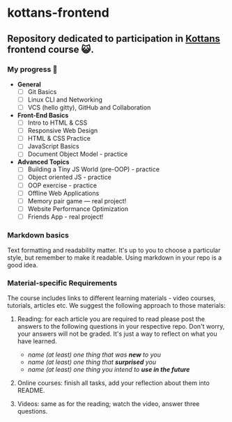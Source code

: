 # kottans-frontend

## Repository dedicated to participation in [Kottans](https://github.com/kottans/frontend) frontend course :smiley_cat:.

### My progress :rocket:
 - **General**
   - [ ] Git Basics
   - [ ] Linux CLI and Networking
   - [ ] VCS (hello gitty), GitHub and Collaboration
 - **Front-End Basics** 
   - [ ] Intro to HTML & CSS
   - [ ] Responsive Web Design
   - [ ] HTML & CSS Practice
   - [ ] JavaScript Basics
   - [ ] Document Object Model - practice
 - **Advanced Topics**
   - [ ] Building a Tiny JS World (pre-OOP) - practice
   - [ ] Object oriented JS - practice
   - [ ] OOP exercise - practice
   - [ ] Offline Web Applications
   - [ ] Memory pair game — real project!
   - [ ] Website Performance Optimization
   - [ ] Friends App - real project!

### Markdown basics
Text formatting and readability matter. It's up to you to choose a particular style, but remember to make it readable. Using markdown in your repo is a good idea.

### Material-specific Requirements
The course includes links to different learning materials - video courses, tutorials, articles etc. We suggest the following approach to those materials:

1. Reading: for each article you are required to read please post the answers to the following questions in your respective repo. Don't worry, your answers will not be graded. It's just a way to reflect on what you have learned.

   - _name (at least) one thing that was **new** to you_
   - _name (at least) one thing that **surprised** you_
   - _name (at least) one thing you intend to **use in the future**_
  
2. Online courses: finish all tasks, add your reflection about them into README.

3. Videos: same as for the reading; watch the video, answer three questions.
